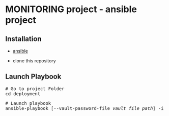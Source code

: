 # MONITORING project - ansible project

## Installation

- [ansible](https://docs.ansible.com/ansible/latest/installation_guide/intro_installation.html)

- clone this repository

## Launch Playbook

<pre>
# Go to project Folder
cd deployment
</pre>

<pre>
# Launch playbook
ansible-playbook [--vault-password-file <em>vault_file_path</em>] -i inventories/<em>environment</em>/hosts playbook/<em>playbook_name.yml</em>
</pre>
